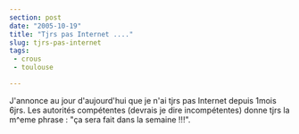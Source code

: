 ```yaml
---
section: post
date: "2005-10-19"
title: "Tjrs pas Internet ...."
slug: tjrs-pas-internet
tags:
 - crous
 - toulouse

---
```


J'annonce au jour d'aujourd'hui que je n'ai tjrs pas Internet depuis 1mois 6jrs. Les autorités compétentes (devrais je dire incompétentes) donne tjrs la m^eme phrase : "ça sera fait dans la semaine !!!".
